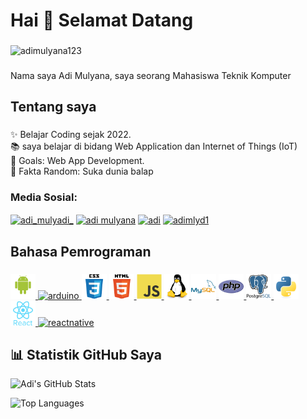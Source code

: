 <h1 align="left">Hai 👋 Selamat Datang</h1>

###

<p align="left"> <img src="https://komarev.com/ghpvc/?username=adimulyana123&label=Profile%20views&color=0e75b6&style=flat" alt="adimulyana123" /> </p>

###

<p align="left">Nama saya Adi Mulyana, saya seorang Mahasiswa Teknik Komputer</p>

###

<h2 align="left">Tentang saya</h2>

###

<p align="left">✨ Belajar Coding sejak 2022.
<br>📚 saya belajar di bidang Web Application dan Internet of Things (IoT)
<br>🎯 Goals: Web App Development.<br>🎲 Fakta Random: Suka dunia balap</p>

###

<h3 align="left">Media Sosial:</h3>
<p align="left">
<a href="https://twitter.com/adi_mulyadi_" target="blank"><img align="center" src="https://raw.githubusercontent.com/rahuldkjain/github-profile-readme-generator/master/src/images/icons/Social/twitter.svg" alt="adi_mulyadi_" height="30" width="40" /></a>
<a href="https://linkedin.com/in/adi mulyana" target="blank"><img align="center" src="https://raw.githubusercontent.com/rahuldkjain/github-profile-readme-generator/master/src/images/icons/Social/linked-in-alt.svg" alt="adi mulyana" height="30" width="40" /></a>
<a href="https://fb.com/adi" target="blank"><img align="center" src="https://raw.githubusercontent.com/rahuldkjain/github-profile-readme-generator/master/src/images/icons/Social/facebook.svg" alt="adi" height="30" width="40" /></a>
<a href="https://instagram.com/adimlyd1" target="blank"><img align="center" src="https://raw.githubusercontent.com/rahuldkjain/github-profile-readme-generator/master/src/images/icons/Social/instagram.svg" alt="adimlyd1" height="30" width="40" /></a>
</p>

###

<h2 align="left">Bahasa Pemrograman</h2>

###

<p align="left"> <a href="https://developer.android.com" target="_blank" rel="noreferrer"> <img src="https://raw.githubusercontent.com/devicons/devicon/master/icons/android/android-original-wordmark.svg" alt="android" width="40" height="40"/> </a> <a href="https://www.arduino.cc/" target="_blank" rel="noreferrer"> <img src="https://cdn.worldvectorlogo.com/logos/arduino-1.svg" alt="arduino" width="40" height="40"/> </a> <a href="https://www.w3schools.com/css/" target="_blank" rel="noreferrer"> <img src="https://raw.githubusercontent.com/devicons/devicon/master/icons/css3/css3-original-wordmark.svg" alt="css3" width="40" height="40"/> </a> <a href="https://www.w3.org/html/" target="_blank" rel="noreferrer"> <img src="https://raw.githubusercontent.com/devicons/devicon/master/icons/html5/html5-original-wordmark.svg" alt="html5" width="40" height="40"/> </a> <a href="https://developer.mozilla.org/en-US/docs/Web/JavaScript" target="_blank" rel="noreferrer"> <img src="https://raw.githubusercontent.com/devicons/devicon/master/icons/javascript/javascript-original.svg" alt="javascript" width="40" height="40"/> </a> <a href="https://www.linux.org/" target="_blank" rel="noreferrer"> <img src="https://raw.githubusercontent.com/devicons/devicon/master/icons/linux/linux-original.svg" alt="linux" width="40" height="40"/> </a> <a href="https://www.mysql.com/" target="_blank" rel="noreferrer"> <img src="https://raw.githubusercontent.com/devicons/devicon/master/icons/mysql/mysql-original-wordmark.svg" alt="mysql" width="40" height="40"/> </a> <a href="https://www.php.net" target="_blank" rel="noreferrer"> <img src="https://raw.githubusercontent.com/devicons/devicon/master/icons/php/php-original.svg" alt="php" width="40" height="40"/> </a> <a href="https://www.postgresql.org" target="_blank" rel="noreferrer"> <img src="https://raw.githubusercontent.com/devicons/devicon/master/icons/postgresql/postgresql-original-wordmark.svg" alt="postgresql" width="40" height="40"/> </a> <a href="https://www.python.org" target="_blank" rel="noreferrer"> <img src="https://raw.githubusercontent.com/devicons/devicon/master/icons/python/python-original.svg" alt="python" width="40" height="40"/> </a> <a href="https://reactjs.org/" target="_blank" rel="noreferrer"> <img src="https://raw.githubusercontent.com/devicons/devicon/master/icons/react/react-original-wordmark.svg" alt="react" width="40" height="40"/> </a> <a href="https://reactnative.dev/" target="_blank" rel="noreferrer"> <img src="https://reactnative.dev/img/header_logo.svg" alt="reactnative" width="40" height="40"/> </a> </p>

## 📊 Statistik GitHub Saya

![Adi's GitHub Stats](https://github-readme-stats.vercel.app/api?username=adimulyana123&show_icons=true&theme=tokyonight)

![Top Languages](https://github-readme-stats.vercel.app/api/top-langs/?username=adimulyana123&layout=compact&theme=tokyonight)


